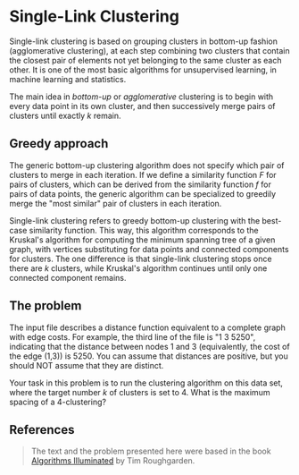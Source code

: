 # Single-Link Clustering

Single-link clustering is based on grouping clusters in bottom-up fashion (agglomerative clustering), at each step combining two clusters that contain the closest pair of elements not yet belonging to the same cluster as each other. It is one of the most basic algorithms for unsupervised learning, in machine learning and statistics.

The main idea in _bottom-up_ or _agglomerative_ clustering is to begin with every data point in its own cluster, and then successively merge pairs of clusters until exactly _k_ remain.

## Greedy approach

The generic bottom-up clustering algorithm does not specify which pair of clusters to merge in each iteration. If we define a similarity function _F_ for pairs of clusters, which can be derived from the similarity function _f_ for pairs of data points, the generic algorithm can be specialized to greedily merge the "most similar" pair of clusters in each iteration.

Single-link clustering refers to greedy bottom-up clustering with the best-case similarity function. This way, this algorithm corresponds to the Kruskal's algorithm for computing the minimum spanning tree of a given graph, with vertices substituting for data points and connected components for clusters. The one difference is that single-link clustering stops once there are _k_ clusters, while Kruskal's algorithm continues until only one connected component remains.

## The problem

The input file describes a distance function equivalent to a complete graph with edge costs. For example, the third line of the file is "1 3 5250", indicating that the distance between nodes 1 and 3 (equivalently, the cost of the edge (1,3)) is 5250. You can assume that distances are positive, but you should NOT assume that they are distinct.

Your task in this problem is to run the clustering algorithm on this data set, where the target number _k_ of clusters is set to 4. What is the maximum spacing of a 4-clustering?

## References

> The text and the problem presented here were based in the book [Algorithms Illuminated](http://algorithmsilluminated.org) by Tim Roughgarden.
